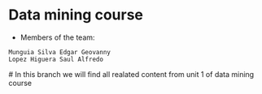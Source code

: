 ﻿# Data mining course

- Members of the team:

```
Munguia Silva Edgar Geovanny 
Lopez Higuera Saul Alfredo 

``` 

﻿# In this branch we will find all realated content from unit 1 of data mining course
